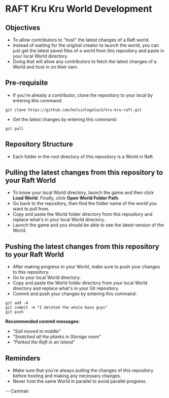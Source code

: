 # RAFT Kru Kru World Development


## Objectives
- To allow contributors to "host" the latest changes of a Raft world. 
- Instead of waiting for the original creator to launch the world, you can just get the latest saved files of a world from this repository and paste in your local World directory.
- Doing that will allow any contributors to fetch the latest changes of a World and host in on their own.

## Pre-requisite
- If you're already a contributor, clone the repository to your local by entering this command: 
```
git clone https://github.com/kelvinlegolas3/kru-kru-raft.git
```
- Get the latest changes by entering this command: 
```
git pull
```

## Repository Structure
- Each folder in the root directory of this repository is a World in Raft.

## Pulling the latest changes from this repository to your Raft World
- To know your local World directory, launch the game and then click **Load World**. Finally, click **Open World Folder Path**. 
- Go back to the repository, then find the folder name of the world you want to pull from.
- Copy and paste the World folder directory from this repository and replace what's in your local World directory.
- Launch the game and you should be able to see the latest version of the World.

## Pushing the latest changes from this repository to your Raft World
- After making progress to your World, make sure to push your changes to this repository.
- Go to your local World directory.
- Copy and paste the World folder directory from your local World directory and replace what's in your Git repository.
- Commit and push your changes by entering this command: 
```
git add -A
git commit -m "I deleted the whole base guys"
git push
```

**Recommended commit messages**:
- _"Sail moved to middle"_
- _"Snatched all the planks in Storage room"_
- _"Parked the Raft in an Island"_

## Reminders
- Make sure that you're always pulling the changes of this repository before hosting and making any necessary changes.
- Never host the same World in parallel to avoid parallel progress.

-- Cartman
